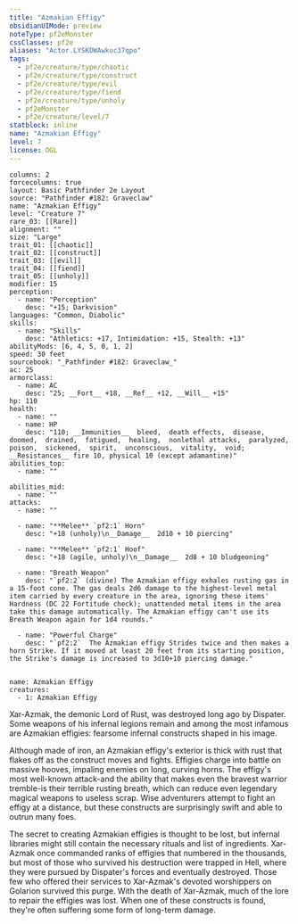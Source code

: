 ```yaml
---
title: "Azmakian Effigy"
obsidianUIMode: preview
noteType: pf2eMonster
cssClasses: pf2e
aliases: "Actor.LYSKDWAwkuc37qpo" 
tags:
  - pf2e/creature/type/chaotic
  - pf2e/creature/type/construct
  - pf2e/creature/type/evil
  - pf2e/creature/type/fiend
  - pf2e/creature/type/unholy
  - pf2eMonster
  - pf2e/creature/level/7
statblock: inline
name: "Azmakian Effigy"
level: 7
license: OGL
---
```


```statblock
columns: 2
forcecolumns: true
layout: Basic Pathfinder 2e Layout
source: "Pathfinder #182: Graveclaw"
name: "Azmakian Effigy"
level: "Creature 7"
rare_03: [[Rare]]
alignment: ""
size: "Large"
trait_01: [[chaotic]]
trait_02: [[construct]]
trait_03: [[evil]]
trait_04: [[fiend]]
trait_05: [[unholy]]
modifier: 15
perception:
  - name: "Perception"
    desc: "+15; Darkvision"
languages: "Common, Diabolic"
skills:
  - name: "Skills"
    desc: "Athletics: +17, Intimidation: +15, Stealth: +13"
abilityMods: [6, 4, 5, 0, 1, 2]
speed: 30 feet
sourcebook: "_Pathfinder #182: Graveclaw_"
ac: 25
armorclass:
  - name: AC
    desc: "25; __Fort__ +18, __Ref__ +12, __Will__ +15"
hp: 110
health:
  - name: ""
  - name: HP
    desc: "110; __Immunities__  bleed,  death effects,  disease,  doomed,  drained,  fatigued,  healing,  nonlethal attacks,  paralyzed,  poison,  sickened,  spirit,  unconscious,  vitality,  void; __Resistances__ fire 10, physical 10 (except adamantine)"
abilities_top:
  - name: ""

abilities_mid:
  - name: ""
attacks:
  - name: ""

  - name: "**Melee** `pf2:1` Horn"
    desc: "+18 (unholy)\n__Damage__  2d10 + 10 piercing"

  - name: "**Melee** `pf2:1` Hoof"
    desc: "+18 (agile, unholy)\n__Damage__  2d8 + 10 bludgeoning"

  - name: "Breath Weapon"
    desc: "`pf2:2` (divine) The Azmakian effigy exhales rusting gas in a 15-foot cone. The gas deals 2d6 damage to the highest-level metal item carried by every creature in the area, ignoring these items' Hardness (DC 22 Fortitude check); unattended metal items in the area take this damage automatically. The Azmakian effigy can't use its Breath Weapon again for 1d4 rounds."

  - name: "Powerful Charge"
    desc: "`pf2:2`  The Azmakian effigy Strides twice and then makes a horn Strike. If it moved at least 20 feet from its starting position, the Strike's damage is increased to 3d10+10 piercing damage."
 
```

```encounter-table
name: Azmakian Effigy
creatures:
  - 1: Azmakian Effigy
```



Xar-Azmak, the demonic Lord of Rust, was destroyed long ago by Dispater. Some weapons of his infernal legions remain and among the most infamous are Azmakian effigies: fearsome infernal constructs shaped in his image.

Although made of iron, an Azmakian effigy's exterior is thick with rust that flakes off as the construct moves and fights. Effigies charge into battle on massive hooves, impaling enemies on long, curving horns. The effigy's most well-known attack-and the ability that makes even the bravest warrior tremble-is their terrible rusting breath, which can reduce even legendary magical weapons to useless scrap. Wise adventurers attempt to fight an effigy at a distance, but these constructs are surprisingly swift and able to outrun many foes.

The secret to creating Azmakian effigies is thought to be lost, but infernal libraries might still contain the necessary rituals and list of ingredients. Xar-Azmak once commanded ranks of effigies that numbered in the thousands, but most of those who survived his destruction were trapped in Hell, where they were pursued by Dispater's forces and eventually destroyed. Those few who offered their services to Xar-Azmak's devoted worshippers on Golarion survived this purge. With the death of Xar-Azmak, much of the lore to repair the effigies was lost. When one of these constructs is found, they're often suffering some form of long-term damage.
